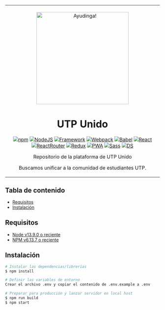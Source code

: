 <table align="center"><tr><td colspan="1" align="center" width="9999">

<br/>
<img src="https://somosimpactopositivo.com/wp-content/uploads/2020/01/logoalado.png" align="center" width="300" alt="Ayudinga!" />

# UTP Unido

[![npm](https://img.shields.io/badge/Packages-NPM-%23CB3837.svg?logo=npm&link=https://www.npmjs.com)](https://www.npmjs.com/)
[![NodeJS](https://img.shields.io/badge/Server-node.js-39933.svg?logo=node.js&logoColor=%23FFFFFF&link=https://nodejs.org/es/)](https://nodejs.org/es/)
[![Framework](https://img.shields.io/badge/Framework-Express.js-39933.svg)](https://expressjs.com/)
[![Webpack](https://img.shields.io/badge/Bundler-Webpack-%238DD6F9.svg?logo=Webpack)](https://webpack.js.org/)
[![Babel](https://img.shields.io/badge/Compiler-Babel-%23FDB515.svg?logo=Babel)](https://babeljs.io/)
[![React](https://img.shields.io/badge/View-React-blue.svg?logo=React)](https://reactjs.org/)
<br/>
[![ReactRouter](https://img.shields.io/badge/Routes-ReactRouter-%23CA4245?logo=react-router&link=https://reactrouter.com/)](https://reactrouter.com/)
[![Redux](https://img.shields.io/badge/State-Redux-744cbc.svg?logo=Redux&logoColor=ED2B88)](https://redux.js.org/)
[![PWA](https://img.shields.io/badge/PWA-Workbox-F57C00.svg)](https://developers.google.com/web/tools/workbox)
[![Sass](https://img.shields.io/badge/Styles-Sass-%23CC6699?logo=sass)](https://sass-lang.com/)
[![DS](https://img.shields.io/badge/DS-Storybook-FF4785.svg?logo=Storybook)](https://storybook.js.org/)

Repositorio de la plataforma de UTP Unido

Buscamos unificar a la comunidad de estudiantes UTP.

</td></tr></table>

## Tabla de contenido

* [Requisitos](#requisitos)
* [Instalación](#instalación)

## Requisitos

* [Node v13.9.0 o reciente](https://nodejs.org/es/)
* [NPM v6.13.7 o reciente](https://www.npmjs.com/get-npm)

## Instalación

```bash
# Instalar las dependencias/librerías
$ npm install

# Definir las variables de entorno
Crear el archivo .env y copiar el contenido de .env.example a .env

# Preparar para producción y lanzar servidor en local host
$ npm run build
$ npm start
```
